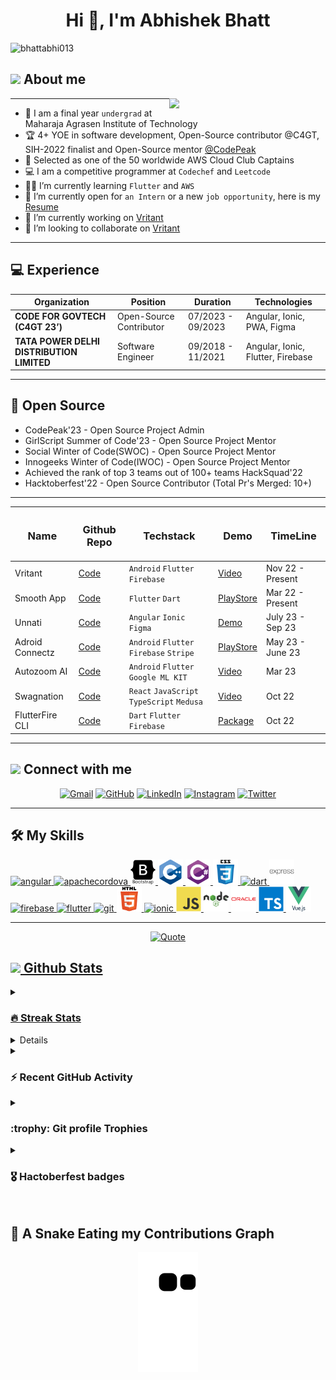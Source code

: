
<h1 align="center">Hi 👋, I'm Abhishek Bhatt</h1>

<p align="left"> <img src="https://komarev.com/ghpvc/?username=bhattabhi013&label=Profile%20views&color=0e75b6&style=flat" alt="bhattabhi013" /> </p>

## <picture> <img src = "https://github.com/7oSkaaa/7oSkaaa/blob/main/Images/about_me.gif?raw=true" width = 50px>  </picture> About me

<picture> <img align="right" src="https://github.com/7oSkaaa/7oSkaaa/blob/main/Images/Right_Side.gif?raw=true" width = 250px></picture>

----

- :school: I am a final year `undergrad` at Maharaja Agrasen Institute of Technology
- :trophy: 4+ YOE in software development, Open-Source contributor @C4GT, SIH-2022 finalist and Open-Source mentor [@CodePeak](https://www.codepeak.tech/)
- 🥇 Selected as one of the 50 worldwide AWS Cloud Club Captains
- :computer: I am a competitive programmer at `Codechef` and `Leetcode`
- :student: I’m currently learning `Flutter` and `AWS`
- :thinking: I’m currently open for `an Intern` or a new `job opportunity`, here is my [Resume](https://docs.google.com/document/d/1fpvHEZtwHK28QHxHxpk1yI4QiNZUoVccOPoMaC2IjyA/edit?usp=sharing)
- 🔭 I’m currently working on [Vritant](https://github.com/bhattabhi013/Vritant)
- 👯 I’m looking to collaborate on [Vritant](https://github.com/bhattabhi013/Vritant)

----

<h2>💻 Experience  </h2>

| Organization                              | Position                         | Duration            | Technologies                                     |
| ----------------------------------------- | ---------------------------------| ------------------- | ------------------------------------------------ |
| **CODE FOR GOVTECH (C4GT 23’)**           | Open-Source Contributor          | 07/2023 - 09/2023   | Angular, Ionic, PWA, Figma                       |
| **TATA POWER DELHI DISTRIBUTION LIMITED** | Software Engineer                | 09/2018 - 11/2021   | Angular, Ionic, Flutter, Firebase                |


----

<h2 align="left">🥑 Open Source </h2>

- CodePeak'23 - Open Source Project Admin
- GirlScript Summer of Code'23 - Open Source Project Mentor
- Social Winter of Code(SWOC) - Open Source Project Mentor
- Innogeeks Winter of Code(IWOC) - Open Source Project Mentor
- Achieved the rank of top 3 teams out of 100+ teams HackSquad'22
- Hacktoberfest'22 - Open Source Contributor (Total Pr's Merged: 10+)

----

| <h3>Name</h3> | <h3>Github Repo</h3> | <h3>Techstack</h3> | <h3>Demo</h3> | <h3>TimeLine</h3> |
|-----------|-----------|-----------|-----------|-----------|
| Vritant | [Code](https://github.com/bhattabhi013/Vritant) | ```Android``` ```Flutter``` ```Firebase``` | [Video](https://youtu.be/pZJ-Nz6inIE?si=PGaMH2M_UBOZ2Fx9) | Nov 22 - Present |
| Smooth App | [Code](https://github.com/openfoodfacts/smooth-app/pulls/bhattabhi013) | ```Flutter``` ```Dart``` | [PlayStore](https://openfoodfacts.github.io/smoothielanding/) | Mar 22 - Present  |
| Unnati | [Code](https://github.com/ELEVATE-Project/project-frontend/tree/c4gt) | ```Angular``` ```Ionic``` ```Figma``` | [Demo](https://dev.elevate-unnati.shikshalokam.org/) | July 23 - Sep 23 |
| Adroid Connectz | [Code](https://github.com/bhattabhi013/adroid_connectz_app) |  ```Android``` ```Flutter``` ```Firebase``` ```Stripe``` | [PlayStore](https://play.google.com/store/apps/details?id=com.adroid.adroidconnectz) | May  23 - June 23 |
| Autozoom AI | [Code](https://github.com/bhattabhi013/AutoZoomAI) | ```Android``` ```Flutter``` ```Google ML KIT``` | [Video](https://youtu.be/odKU5AsooE4) | Mar 23 | 
| Swagnation | [Code](https://github.com/bhattabhi013/medusa_medical) | ```React``` ```JavaScript``` ```TypeScript``` ```Medusa``` | [Video](https://www.youtube.com/watch?v=bzoiAzrnp1Y) | Oct 22 |
| FlutterFire CLI | [Code](https://github.com/invertase/flutterfire_cli/) | ```Dart``` ```Flutter``` ```Firebase``` | [Package](https://pub.dev/packages/flutterfire_cli) | Oct 22 |  

----

## <picture> <img src="https://github.com/7oSkaaa/7oSkaaa/blob/main/Images/Connect-with-me.gif?raw=true" width="100px"> </picture> Connect with me
<p align="center">
	<a href="mailto:bhattabhi013@gmail.com"><img img src="https://img.shields.io/badge/gmail-%23EA4335.svg?style=plastic&logo=gmail&logoColor=white" alt="Gmail"/></a>
	<a href="https://github.com/bhattabhi013"><img src="https://img.shields.io/badge/github-%23181717.svg?style=plastic&logo=github&logoColor=white" alt="GitHub"/></a>
	<a href="https://www.linkedin.com/in/bhatt-abhi/"><img src="https://img.shields.io/badge/linkedin-%230A66C2.svg?style=plastic&logo=linkedin&logoColor=white" alt="LinkedIn"/></a>
	<a href="https://www.instagram.com/bwith_abhi/"><img src="https://img.shields.io/badge/instagram-%23E4405F.svg?style=plastic&logo=instagram&logoColor=white" alt="Instagram"/></a>
  	<a href="  https://twitter.com/AbhishekBtwt"><img src="https://img.shields.io/badge/twitter-%230A66C2.svg?style=plastic&logo=twitter&logoColor=white" alt="Twitter"/></a>
</p>

----

## 🛠️ My Skills

<p align="left"> <a href="https://angular.io" target="_blank" rel="noreferrer"> <img src="https://angular.io/assets/images/logos/angular/angular.svg" alt="angular" width="40" height="40"/> </a> <a href="https://cordova.apache.org/" target="_blank" rel="noreferrer"> <img src="https://www.vectorlogo.zone/logos/apache_cordova/apache_cordova-icon.svg" alt="apachecordova" width="40" height="40"/> </a> <a href="https://getbootstrap.com" target="_blank" rel="noreferrer"> <img src="https://raw.githubusercontent.com/devicons/devicon/master/icons/bootstrap/bootstrap-plain-wordmark.svg" alt="bootstrap" width="40" height="40"/> </a> <a href="https://www.w3schools.com/cpp/" target="_blank" rel="noreferrer"> <img src="https://raw.githubusercontent.com/devicons/devicon/master/icons/cplusplus/cplusplus-original.svg" alt="cplusplus" width="40" height="40"/> </a> <a href="https://www.w3schools.com/cs/" target="_blank" rel="noreferrer"> <img src="https://raw.githubusercontent.com/devicons/devicon/master/icons/csharp/csharp-original.svg" alt="csharp" width="40" height="40"/> </a> <a href="https://www.w3schools.com/css/" target="_blank" rel="noreferrer"> <img src="https://raw.githubusercontent.com/devicons/devicon/master/icons/css3/css3-original-wordmark.svg" alt="css3" width="40" height="40"/> </a> <a href="https://dart.dev" target="_blank" rel="noreferrer"> <img src="https://www.vectorlogo.zone/logos/dartlang/dartlang-icon.svg" alt="dart" width="40" height="40"/> </a> <a href="https://expressjs.com" target="_blank" rel="noreferrer"> <img src="https://raw.githubusercontent.com/devicons/devicon/master/icons/express/express-original-wordmark.svg" alt="express" width="40" height="40"/> </a> <a href="https://firebase.google.com/" target="_blank" rel="noreferrer"> <img src="https://www.vectorlogo.zone/logos/firebase/firebase-icon.svg" alt="firebase" width="40" height="40"/> </a> <a href="https://flutter.dev" target="_blank" rel="noreferrer"> <img src="https://www.vectorlogo.zone/logos/flutterio/flutterio-icon.svg" alt="flutter" width="40" height="40"/> </a> <a href="https://git-scm.com/" target="_blank" rel="noreferrer"> <img src="https://www.vectorlogo.zone/logos/git-scm/git-scm-icon.svg" alt="git" width="40" height="40"/> </a> <a href="https://www.w3.org/html/" target="_blank" rel="noreferrer"> <img src="https://raw.githubusercontent.com/devicons/devicon/master/icons/html5/html5-original-wordmark.svg" alt="html5" width="40" height="40"/> </a> <a href="https://ionicframework.com" target="_blank" rel="noreferrer"> <img src="https://upload.wikimedia.org/wikipedia/commons/d/d1/Ionic_Logo.svg" alt="ionic" width="40" height="40"/> </a> <a href="https://developer.mozilla.org/en-US/docs/Web/JavaScript" target="_blank" rel="noreferrer"> <img src="https://raw.githubusercontent.com/devicons/devicon/master/icons/javascript/javascript-original.svg" alt="javascript" width="40" height="40"/> </a> <a href="https://nodejs.org" target="_blank" rel="noreferrer"> <img src="https://raw.githubusercontent.com/devicons/devicon/master/icons/nodejs/nodejs-original-wordmark.svg" alt="nodejs" width="40" height="40"/> </a> <a href="https://www.oracle.com/" target="_blank" rel="noreferrer"> <img src="https://raw.githubusercontent.com/devicons/devicon/master/icons/oracle/oracle-original.svg" alt="oracle" width="40" height="40"/> </a> <a href="https://www.typescriptlang.org/" target="_blank" rel="noreferrer"> <img src="https://raw.githubusercontent.com/devicons/devicon/master/icons/typescript/typescript-original.svg" alt="typescript" width="40" height="40"/> </a> <a href="https://vuejs.org/" target="_blank" rel="noreferrer"> <img src="https://raw.githubusercontent.com/devicons/devicon/master/icons/vuejs/vuejs-original-wordmark.svg" alt="vuejs" width="40" height="40"/> </a> </p>

----


<p align = "center">
	<a href="https://github.com/piyushsuthar/github-readme-quotes"> <img alt = "Quote" src="https://quotes-github-readme.vercel.app/api?type=horizontal&theme=tokyonight&animation=grow_out_in&quoteCategory=programming">
</p>

## <picture> <img src = "https://github.com/7oSkaaa/7oSkaaa/blob/main/Images/Statistics.gif?raw=true" width = 50px>  </picture> Github Stats


<details><summary><h3> 🔥 Streak Stats</h3></summary>

----	

<p align="center"><img src="https://github-readme-streak-stats.herokuapp.com/?user=bhattabhi013&theme=tokyonight_duo" alt="7oSkaaa" /></p>

</details>
  
<details><summary><h3>💻 GitHub Profile Stats</h3></summary>

----
	
<p align="center">
    <a href="https://github.com/anuraghazra/github-readme-stats">
	    <img alt="Abhishek's Github Stats" src="https://github-readme-stats.vercel.app/api?username=bhattabhi013&show_icons=true&count_private=true&locale=en&theme=tokyonight&layout=compact" height="230px"/></a>
	  <img src="https://github-readme-stats.vercel.app/api/top-langs?username=bhattabhi013&langs_count=10&show_icons=true&locale=en&theme=tokyonight" alt="7oSkaaa" height="230px"/>
<br/>

  <b>Note:</b> Top languages is only a metric of the languages my public code consists of and doesn't reflect experience or skill level.
  </p>
</details>

<details><summary><h3>⚡ Recent GitHub Activity</h3></summary>

----

<a href="https://github.com/bhattabhi013"><img alt="Abhishek's Activity Graph" src="https://activity-graph.herokuapp.com/graph?username=bhattabhi013&custom_title=bhattabhi013's%20Contribution%20Graph&theme=react-dark" /></a>
 
</details>

<details><summary> <h3> :trophy: Git profile Trophies </h3></summary>

----
	
<p align="center"> <a href="https://github.com/ryo-ma/github-profile-trophy"><img src="https://github-profile-trophy.vercel.app/?username=bhattabhi013&layout=compact&theme=tokyonight&column=4&margin-w=15&margin-h=15" alt="7oskaaa" /></a> </p>
	
</details>

<details><summary> <h3> 🎖️ Hactoberfest badges </h3></summary>

----
	
[![@bhattabhi's Holopin board](https://holopin.me/bhattabhi)](https://holopin.io/@bhattabhi)
	
</details>

</br>

## 🐍 A Snake Eating my Contributions Graph
	
<p align = "center">
	<img src = "https://github.com/bhattabhi013/bhattabhi013/blob/output/github-contribution-grid-snake.svg" alt = "Snake Game"/>
</p>
